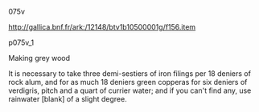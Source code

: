 075v

http://gallica.bnf.fr/ark:/12148/btv1b10500001g/f156.item

p075v_1

Making grey wood

It is necessary to take three demi-sestiers of iron filings per 18  deniers of rock alum, and for as much 18 deniers green copperas for six deniers of verdigris,  pitch and a quart of currier water; and if you can't find any, use rainwater [blank] of a slight degree. 
